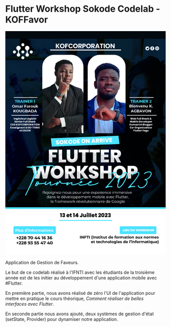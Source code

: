 # Flutter Workshop Sokode Codelab - KOFFavor

![Affiche Promotionnel](workshop/promotional_visual.jpg)

Application de Gestion de Faveurs.

Le but de ce codelab réalisé à l'IFNTI avec les étudiants de la troisième année est de les initier au développement d'une application mobile avec #Flutter.

En première partie, nous avons réalisé de zéro l'UI de l'application pour mettre en pratique le cours théorique, _Comment réaliser de belles interfaces avec Flutter_.

En seconde partie nous avons ajouté, deux systèmes de gestion d'état (setState, Provider) pour dynamiser notre application.
